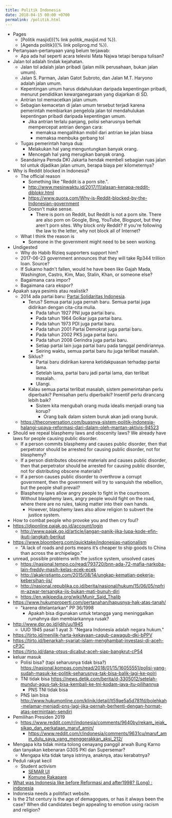 ```yaml
---
title: Politik Indonesia
date: 2018-04-15 00:00 +0700
permalink: /politik.html
---
```


- Pages
    - [Politik masjid]({% link politik_masjid.md %}).
    - [Agenda politik]({% link poliprog.md %}).
- Pertanyaan-pertanyaan yang belum terjawab:
    - Apa ada hal seperti acara televisi Mata Najwa tetapi berupa tulisan?
- Jalan tol adalah tindak kejahatan.
    - Jalan tol adalah jalan pribadi (jalan milik perusahaan, bukan jalan umum).
    - Jalan S. Parman, Jalan Gatot Subroto, dan Jalan M.T. Haryono adalah jalan umum.
    - Kepentingan umum harus didahulukan daripada kepentingan pribadi, menurut pendidikan kewarganegaraan yang diajarkan di SD.
    - Antrian tol memacetkan jalan umum.
    - Sebagian kemacetan di jalan umum tersebut terjadi
    karena pemerintah membiarkan pengelola jalan tol mendahulukan kepentingan pribadi daripada kepentingan umum.
        - Jika antrian terlalu panjang, polisi seharusnya berhak mempercepat antrian dengan cara:
            - memaksa mengalihkan mobil dari antrian ke jalan biasa
            - memaksa membuka gerbang tol
    - Tugas pemerintah hanya dua:
        - Melakukan hal yang menguntungkan banyak orang.
        - Mencegah hal yang merugikan banyak orang.
    - Seandainya Pemda DKI Jakarta hendak membeli sebagian ruas jalan tol untuk dijadikan jalan umum,
    berapa biaya per kilometernya?
- Why is Reddit blocked in Indonesia?
    - The official reason
        - Something like "Reddit is a porn site.".
        - http://www.mesinwaktu.id/2017/11/alasan-kenapa-reddit-diblokir.html
        - https://www.quora.com/Why-is-Reddit-blocked-by-the-Indonesian-government
        - Doesn't make sense.
            - There is porn on Reddit, but Reddit is not a porn site.
            There are also porn on Google, Bing, YouTube, Blogspot, but they aren't porn sites.
            Why block only Reddit?
            If you're following the law to the letter,
            why not block all of Internet?
    - What I think the reason is
        - Someone in the government might need to be seen working.
- Undigested
    - Why do Habib Rizieq supporters support him?
    - 2017-06-23 government announces that they will take Rp344 trillion loan. Source?
    - If Sukarno hadn't fallen, would he have been like Gajah Mada, Washington, Castro, Kim, Mao, Stalin, Khan, or someone else?
    - Bagaimana cara impor?
    - Bagaimana cara ekspor?
- Apakah saya pesimis atau realistik?
    - 2014 ada partai baru: [Partai Solidaritas Indonesia](https://psi.id/).
        - Terus? Semua partai juga pernah baru.
        Semua partai juga didirikan dengan cita-cita mulia.
            - Pada tahun 1927 PNI juga partai baru.
            - Pada tahun 1964 Golkar juga partai baru.
            - Pada tahun 1973 PDI juga partai baru.
            - Pada tahun 2001 Partai Demokrat juga partai baru.
            - Pada tahun 2002 PKS juga partai baru.
            - Pada tahun 2008 Gerindra juga partai baru.
            - Setiap partai lain juga partai baru pada tanggal pendiriannya.
            - Seiring waktu, semua partai baru itu juga terlibat masalah.
        - Siklus?
            - Partai baru didirikan karena ketidakpuasan terhadap partai lama.
            - Setelah lama, partai baru jadi partai lama, dan terlibat masalah.
            - Ulangi.
        - Kalau semua partai terlibat masalah,
        sistem pemerintahan perlu diperbaiki?
        Pemisahan perlu diperbaiki?
        Insentif perlu dirancang lebih baik?
            - Sistem kita mengubah orang muda idealis menjadi orang tua korup?
                - Orang baik dalam sistem buruk akan jadi orang buruk.
    - https://theconversation.com/buasnya-sistem-politik-indonesia-halangi-upaya-reformasi-dari-dalam-oleh-mantan-aktivis-94523
- Should we repeal blasphemy laws and obscenity laws?
We already have laws for people causing public disorder.
    - If a person commits blasphemy and causes public disorder,
    then that perpetrator should be arrested for causing public disorder,
    not for blasphemy?
    - If a person distributes obscene materials and causes public disorder,
    then that perpetrator should be arrested for causing public disorder,
    not for distributing obscene materials?
    - If a person causes public disorder to overthrow a corrupt government,
    then the government will try to vanquish the rebellion,
    but the people shall prevail?
    - Blasphemy laws allow angry people to fight in the courtroom.
    Without blasphemy laws, angry people would fight on the road,
    where there are no rules, taking matter into their own hands.
        - However, blasphemy laws also allow religion
        to subvert the justice system.
- How to combat people who provoke you and then cry foul?
- https://djponline.pajak.go.id/account/login
    - http://www.pajak.go.id/article/jangan-panik-jika-lupa-kode-efin-ikuti-langkah-berikut
- https://www.bloomberg.com/quicktake/indonesias-nationalism
    - "A lack of roads and ports means it’s cheaper to ship goods to China than across the archipelago."
- unread, possible problems with the justice system, unsolved cases
    - https://nasional.tempo.co/read/793720/bnn-ada-72-mafia-narkoba-lain-freddy-masih-kelas-ecek-ecek
    - http://akakristianto.com/2015/08/14/ungkap-kematian-pekerja-kebersihan-jis/
    - http://nasional.republika.co.id/berita/nasional/hukum/15/06/05/npfrim-azwar-tersangka-jis-bukan-mati-bunuh-diri
    - https://en.wikipedia.org/wiki/Munir_Said_Thalib
- https://www.hukumproperti.com/pertanahan/hapusnya-hak-atas-tanah/
    - "karena ditelantarkan" PP 36/1998
        - Apakah bisa digunakan untuk tetangga yang meninggalkan rumahnya dan membiarkannya rusak?
- http://www.dpr.go.id/jdih/uu1945
    - UUD 1945 pasal 1 ayat 3: "Negara Indonesia adalah negara hukum."
- https://tirto.id/menilik-harta-kekayaan-cagub-cawagub-dki-bPPV
- https://tirto.id/benarkah-syariat-islam-menghambat-investasi-di-aceh-cP3C
- https://tirto.id/dana-otsus-dicabut-aceh-siap-bangkrut-cP54
- keluar masuk
    - Polisi bisa? (tapi seharusnya tidak bisa?) https://nasional.kompas.com/read/2018/01/15/16055551/polisi-yang-sudah-masuk-ke-politik-seharusnya-tak-bisa-balik-lagi-ke-polri
    - TNI tidak bisa https://news.detik.com/berita/d-3305012/setelah-mundur-agus-tak-bisa-kembali-ke-tni-kodam-jaya-itu-pilihannya
        - PNS TNI tidak bisa
    - PNS lain bisa http://www.hukumonline.com/klinik/detail/lt59ae5a5d781fd/bolehkah-melamar-menjadi-pns-lagi-jika-pernah-berhenti-dengan-hormat-atas-permintaan-sendiri
- Pemilihan Presiden 2019
    - https://www.reddit.com/r/indonesia/comments/9640by/rekam_jejak_sikap_dan_perkataan_maruf_amin/
        - https://www.reddit.com/r/indonesia/comments/9631cu/maruf_amin_dulu_saya_yang_menggerakkan_aksi_212/
- Mengapa kita tidak minta tolong cenayang panggil arwah Bung Karno dan tanyakan kebenaran G30S PKI dan Supersemar?
    - Mengapa kita tidak tanya istrinya, anaknya, atau kerabatnya?
- Peduli rakyat kecil
    - Student activism
        - [SEMAR UI](https://twitter.com/semarui?lang=en)
        - [Komune Rakapare](https://twitter.com/rakapare?lang=en)
- [What was Indonesia like before Reformasi and after1998? (Long) : indonesia](https://www.reddit.com/r/indonesia/comments/61ed2m/what_was_indonesia_like_before_reformasi_and/)
- Indonesia needs a politifact website.
- Is the 21st century is the age of demagogues, or has it always been the case?
When did candidates begin appealing to emotion using racism and religion?
